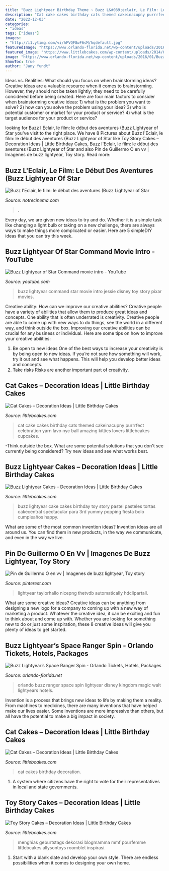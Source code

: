 ```yaml
---
title: "Buzz Lightyear Birthday Theme ~ Buzz L&#039;eclair, Le Film: Le Début Des Aventures (buzz Lightyear Of Star"
description: "Cat cake cakes birthday cats themed cakeinacupny purrrfect celebration yarn lavo nyc ball amazing kitties lovers littlebcakes cupcakes"
date: "2022-12-03"
categories:
- "ideas"
tags: ["ideas"]
images:
- "http://i1.ytimg.com/vi/hFVQF8wF6sM/hqdefault.jpg"
featuredImage: "https://www.orlando-florida.net/wp-content/uploads/2016/01/BuzzLightyear.jpg"
featured_image: "https://www.littlebcakes.com/wp-content/uploads/2014/01/Cat-Birthday-Cakes-Pictures-768x1024.jpg"
image: "https://www.orlando-florida.net/wp-content/uploads/2016/01/BuzzLightyear.jpg"
ShowToc: true
author: "Jany Yundt"
---
```



Ideas vs. Realities: What should you focus on when brainstorming ideas?
Creative ideas are a valuable resource when it comes to brainstorming. However, they should not be taken lightly; they need to be carefully considered before being created. Here are four main factors to consider when brainstorming creative ideas: 1) what is the problem you want to solve? 2) how can you solve the problem using your idea? 3) who is potential customer or market for your product or service? 4) what is the target audience for your product or service?

	

		
looking for Buzz l&#039;Eclair, le film: le début des aventures (Buzz Lightyear of Star you've visit to the right place. We have 8 Pictures about Buzz l&#039;Eclair, le film: le début des aventures (Buzz Lightyear of Star like Toy Story Cakes – Decoration Ideas | Little Birthday Cakes, Buzz l&#039;Eclair, le film: le début des aventures (Buzz Lightyear of Star and also Pin de Guillermo O en vv | Imagenes de buzz lightyear, Toy story. Read more:
		
    
## Buzz L&#039;Eclair, Le Film: Le Début Des Aventures (Buzz Lightyear Of Star

<img loading=lazy src="http://www.notrecinema.com/images/cache/buzz-l-eclair---le-film---le-debut-des-aventures-affiche_404240_45479.jpg" onerror="this.onerror=null;this.src='https://tse2.mm.bing.net/th?id=OIP.xS1v6Hhq3m4E1yIQeJdOagHaKf&amp;pid=15.1';" alt="Buzz l&#039;Eclair, le film: le début des aventures (Buzz Lightyear of Star">

_Source: notrecinema.com_

>. 

	

Every day, we are given new ideas to try and do. Whether it is a simple task like changing a light bulb or taking on a new challenge, there are always ways to make things more complicated or easier. Here are 5 simpleDIY ideas that you can try this week.

    
## Buzz Lightyear Of Star Command Movie Intro - YouTube

<img loading=lazy src="http://i1.ytimg.com/vi/hFVQF8wF6sM/hqdefault.jpg" onerror="this.onerror=null;this.src='https://tse2.mm.bing.net/th?id=OIP.3ydOEPBhlLXUjrnZC2iFZgHaFj&amp;pid=15.1';" alt="Buzz Lightyear of Star Command movie intro - YouTube">

_Source: youtube.com_

>buzz lightyear command star movie intro jessie disney toy story pixar movies. 

	

Creative ability: How can we improve our creative abilities?
Creative people have a variety of abilities that allow them to produce great ideas and concepts. One ability that is often underrated is creativity. Creative people are able to come up with new ways to do things, see the world in a different way, and think outside the box. Improving our creative abilities can be crucial for any business or individual. Here are some tips on how to improve your creative abilities: 
1. Be open to new ideas
One of the best ways to increase your creativity is by being open to new ideas. If you’re not sure how something will work, try it out and see what happens. This will help you develop better ideas and concepts. 
2. Take risks
Risks are another important part of creativity.

    
## Cat Cakes – Decoration Ideas | Little Birthday Cakes

<img loading=lazy src="https://www.littlebcakes.com/wp-content/uploads/2014/01/Cat-Birthday-Cakes.jpg" onerror="this.onerror=null;this.src='https://tse1.mm.bing.net/th?id=OIP.KF-SHeQnnvbqehpDHl1eYAHaJQ&amp;pid=15.1';" alt="Cat Cakes – Decoration Ideas | Little Birthday Cakes">

_Source: littlebcakes.com_

>cat cake cakes birthday cats themed cakeinacupny purrrfect celebration yarn lavo nyc ball amazing kitties lovers littlebcakes cupcakes. 

	

-Think outside the box. What are some potential solutions that you don't see currently being considered? Try new ideas and see what works best. 

    
## Buzz Lightyear Cakes – Decoration Ideas | Little Birthday Cakes

<img loading=lazy src="http://www.littlebcakes.com/wp-content/uploads/2014/01/Buzz-Lightyear-Cake.jpg" onerror="this.onerror=null;this.src='https://tse3.mm.bing.net/th?id=OIP.yMOaRPTR6SY4n38ZOTmrmAHaJ4&amp;pid=15.1';" alt="Buzz Lightyear Cakes – Decoration Ideas | Little Birthday Cakes">

_Source: littlebcakes.com_

>buzz lightyear cake cakes birthday toy story pastel pasteles tortas cakecentral spectacular para 3rd yummy popping fiesta bolo cumpleaños happy. 

	

What are some of the most common invention ideas?
Invention ideas are all around us. You can find them in new products, in the way we communicate, and even in the way we live.

    
## Pin De Guillermo O En Vv | Imagenes De Buzz Lightyear, Toy Story

<img loading=lazy src="https://i.pinimg.com/736x/43/38/8c/43388c108406c587bc3174c2270266db--cartoon-images-disney-images.jpg" onerror="this.onerror=null;this.src='https://tse2.mm.bing.net/th?id=OIP.jMGu6BpbuBAYAszXa9lPDgAAAA&amp;pid=15.1';" alt="Pin de Guillermo O en vv | Imagenes de buzz lightyear, Toy story">

_Source: pinterest.com_

>lightyear taylorhallo nicepng thetvdb automatically hdclipartall. 

	

What are some creative ideas?
Creative ideas can be anything from designing a new logo for a company to coming up with a new way of marketing a product. Whatever the creative idea, it can be exciting and fun to think about and come up with. Whether you are looking for something new to do or just some inspiration, these 8 creative ideas will give you plenty of ideas to get started.

    
## Buzz Lightyear’s Space Ranger Spin - Orlando Tickets, Hotels, Packages

<img loading=lazy src="https://www.orlando-florida.net/wp-content/uploads/2016/01/BuzzLightyear.jpg" onerror="this.onerror=null;this.src='https://tse1.mm.bing.net/th?id=OIP.qDcPHI1OWXIsb6t-jZQGaAHaEK&amp;pid=15.1';" alt="Buzz Lightyear’s Space Ranger Spin - Orlando Tickets, Hotels, Packages">

_Source: orlando-florida.net_

>orlando buzz ranger space spin lightyear disney kingdom magic walt lightyears hotels. 

	

Invention is a process that brings new ideas to life by making them a reality. From machines to medicines, there are many inventions that have helped make our lives easier. Some inventions are more impressive than others, but all have the potential to make a big impact in society.

    
## Cat Cakes – Decoration Ideas | Little Birthday Cakes

<img loading=lazy src="https://www.littlebcakes.com/wp-content/uploads/2014/01/Cat-Birthday-Cakes-Pictures-768x1024.jpg" onerror="this.onerror=null;this.src='https://tse4.mm.bing.net/th?id=OIP.DtKoUJYBVFrINkH6MsDqZAHaJ4&amp;pid=15.1';" alt="Cat Cakes – Decoration Ideas | Little Birthday Cakes">

_Source: littlebcakes.com_

>cat cakes birthday decoration. 

	

1. A system where citizens have the right to vote for their representatives in local and state governments.

    
## Toy Story Cakes – Decoration Ideas | Little Birthday Cakes

<img loading=lazy src="https://www.littlebcakes.com/wp-content/uploads/2014/02/Toy-Story-Cakes-Ideas.jpg" onerror="this.onerror=null;this.src='https://tse1.mm.bing.net/th?id=OIP.SuqRUKdFmBQLPL-AUFHpwAHaHa&amp;pid=15.1';" alt="Toy Story Cakes – Decoration Ideas | Little Birthday Cakes">

_Source: littlebcakes.com_

>menghias geburtstags dekorasi blogmamma mmf pourfemme littlebcakes allysontoys roomblet inspirasi. 

	

1. Start with a blank slate and develop your own style. There are endless possibilities when it comes to designing your own home.

